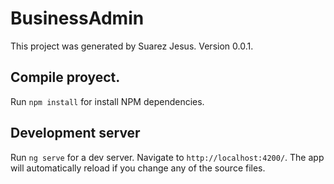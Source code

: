 # BusinessAdmin

This project was generated by Suarez Jesus. Version 0.0.1.

## Compile proyect.

Run `npm install` for install NPM dependencies.

## Development server

Run `ng serve` for a dev server. Navigate to `http://localhost:4200/`. The app will automatically reload if you change any of the source files.
